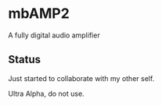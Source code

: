 # mbAMP2

A fully digital audio amplifier


## Status

Just started to collaborate with my other self.

Ultra Alpha, do not use.
